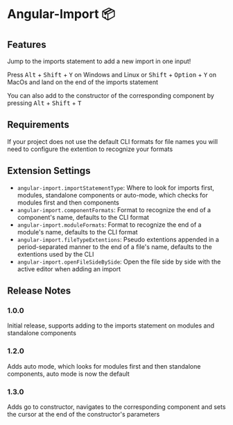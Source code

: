 # Angular-Import 📦

## Features

Jump to the imports statement to add a new import in one input!

Press <kbd>Alt</kbd> + <kbd>Shift</kbd> + <kbd>Y</kbd> on Windows and Linux or <kbd>Shift</kbd> + <kbd>Option</kbd> + <kbd>Y</kbd> on MacOs and land on the end of the imports statement

You can also add to the constructor of the corresponding component by pressing <kbd>Alt</kbd> + <kbd>Shift</kbd> + <kbd>T</kbd>

## Requirements

If your project does not use the default CLI formats for file names you will need to configure the extention to recognize your formats

## Extension Settings

- `angular-import.importStatementType`: Where to look for imports first, modules, standalone components or auto-mode, which checks for modules first and then components
- `angular-import.componentFormats`: Format to recognize the end of a component's name, defaults to the CLI format
- `angular-import.moduleFormats`: Format to recognize the end of a module's name, defaults to the CLI format
- `angular-import.fileTypeExtentions`: Pseudo extentions appended in a period-separated manner to the end of a file's name, defaults to the extentions used by the CLI
- `angular-import.openFileSideBySide`: Open the file side by side with the active editor when adding an import

## Release Notes

### 1.0.0

Initial release, supports adding to the imports statement on modules and standalone components

### 1.2.0

Adds auto mode, which looks for modules first and then standalone components, auto mode is now the default

### 1.3.0

Adds go to constructor, navigates to the corresponding component and sets the cursor at the end of the constructor's parameters
